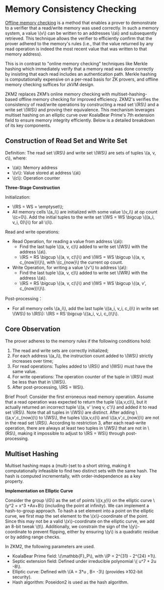 # Memory Consistency Checking

[Offline memory checking](https://georgwiese.github.io/crypto-summaries/Concepts/Protocols/Offline-Memory-Checking) is a method that enables a prover to demonstrate to a verifier that a read/write memory was used correctly. In such a memory system, a value \\(v\\) can be written to an addresses \\(a\\) and subsequently retrieved. This technique allows the verifier to efficiently confirm that the prover adhered to the memory's rules (i.e., that the value returned by any read operation is indeed the most recent value that was written to that memory address).

This is in contrast to "online memory checking" techniques like Merkle hashing which ​immediately verify that a memory read was done correctly by insisting that each read includes an authentication path. Merkle hashing is  ​computationally expensive on a per-read basis for ZK provers, and offline memory checking suffices for zkVM design.

ZKM2 replaces ZKM’s online memory checking with multiset-hashing-based offline memory checking for improved efficiency. ZKM2's verifies the consistency of read/write operations by constructing a ​read set \\(RS\\) and a ​write set \\(WS\\) and proving their equivalence. This mechanism leverages ​multiset hashing on an elliptic curve over KoalaBear Prime's 7th extension field to ensure memory integrity efficiently. Below is a detailed breakdown of its key components.

## Construction of Read Set and Write Set

Definition: The read set \\(RS\\) and write set  \\(WS\\) are sets of tuples \\(a, v, c\\), where:

- \\(a\\): Memory address
- \\(v\\): Value stored at address \\(a\\)
- \\(c\\): Operation counter

**Three-Stage Construction**

Initialization:

- \\(RS = WS = \emptyset\\);
- All memory cells \\(a_i\\) are initialized with some value \\(v_i\\) at op count \\(c=0\\). Add the initial tuples to the write set \\(WS = WS \bigcup \\{(a_i, v_i, 0)\\}\\) for all \\(i\\).

Read and write operations:
- ​Read Operation, for reading a value from address \\(a\\):
  - Find the last tuple \\((a, v, c)\\) added to write set \\(WS\\) with the address \\(a\\).
  - \\(RS = RS \bigcup \\{(a, v, c)\\}\\) and \\(WS = WS \bigcup \\{(a, v, c_{now})\\}\\), with \\(c_{now}\\) the current op count.
- ​Write Operation, for writing a value \\(v'\\) to address \\(a\\):
  - Find the last tuple \\((a, v, c)\\) added to write set \\(WR\\) with the address \\(a\\). 
  - \\(RS = RS \bigcup \\{(a, v, c)\\}\\) and \\(WS = WS \bigcup \\{(a, v', c_{now})\\}\\).

Post-processing：

- For all memory cells \\(a_i\\), add the last tuple \\((a_i, v_i, c_i)\\) in write set \\(WS\\) to \\(RS\\): \\(RS = RS \bigcup \\{(a_i, v_i, c_i)\\}\\).


## Core Observation

The prover adheres to the memory rules ​if the following conditions hold:

1) The read and write sets are correctly initialized; 
2) For each address \\(a_i\\), the instruction count added to \\(WS\\) strictly increases over time;
3) ​For read operations: Tuples added to \\(RS\\) and \\(WS\\) must have the same value.
4) ​For write operations: The operation counter of the tuple in \\(RS\\) must be less than that in \\(WS\\).
5) After post-processing, \\(RS = WS\\).

Brief Proof: Consider the first erroneous read memory operation. Assume that a read operation was expected to return the tuple \\((a,v,c)\\), but it actually returned an incorrect tuple \\((a, v' \neq v, c')\\) and added it to read set \\(RS\\). Note that all tuples in \\(WS\\) are distinct. After adding \\((a,v',c_{now})\\) to \\(WS\\), the tuples \\((a,v,c)\\) and \\((a,v',c_{now})\\) are not in the read set \\(RS\\). According to restriction 3, after each read-write operation, there are always at least two tuples in \\(WS\\) that are not in \\(RS\\), making it impossible to adjust to \\(RS = WS\\) through post-processing.

## Multiset Hashing

Multiset hashing maps a (multi-)set to a short string, making it computationally infeasible to find two distinct sets with the same hash. The hash is computed incrementally, with ​order-independence as a key property.

**Implementation on Elliptic Curve**

Consider the group \\(G\\) as the set of points \\((x,y)\\) on the elliptic curve \\(y^2 = x^3 +Ax+B\\) (including the point at infinity). We can implement a hash-to-group approach. To hash a set element into a point on the elliptic curve, we first map the set element to the \\(x\\)-coordinate of the point. Since this may not be a valid \\(x\\)-coordinate on the elliptic curve, we add an 8-bit tweak \\(t\\). Additionally, we constrain the sign of the \\(y\\)-coordinate to prevent flipping, either by ensuring \\(y\\) is a quadratic residue or by adding range checks.

In ZKM2, the following parameters are used.
- KoalaBear Prime field: \\(\mathbb{F}_P\\), with \\(P = 2^{31} - 2^{24} +1\\).
- Septic extension field: Defined under irreducible polynomial \\( u^7 + 2u -8\\).
- Elliptic curve: Defined with \\(A = 3*u , B= -3\\) (provides ≥102-bit security).
- Hash algorithm: Poseidon2 is used as the hash algorithm.
